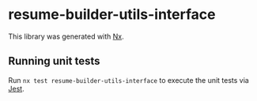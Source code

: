 # resume-builder-utils-interface

This library was generated with [Nx](https://nx.dev).

## Running unit tests

Run `nx test resume-builder-utils-interface` to execute the unit tests via [Jest](https://jestjs.io).
